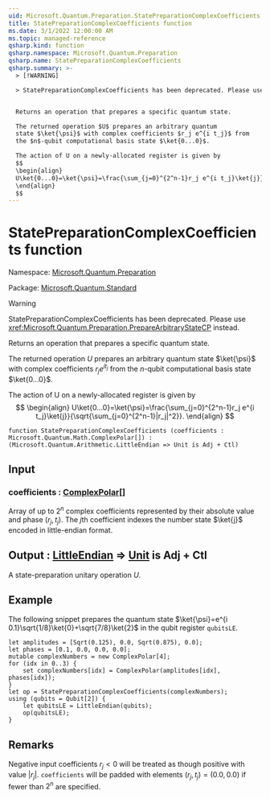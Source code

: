 ```yaml
---
uid: Microsoft.Quantum.Preparation.StatePreparationComplexCoefficients
title: StatePreparationComplexCoefficients function
ms.date: 3/1/2022 12:00:00 AM
ms.topic: managed-reference
qsharp.kind: function
qsharp.namespace: Microsoft.Quantum.Preparation
qsharp.name: StatePreparationComplexCoefficients
qsharp.summary: >-
  > [!WARNING]

  > StatePreparationComplexCoefficients has been deprecated. Please use <xref:Microsoft.Quantum.Preparation.PrepareArbitraryStateCP> instead.


  Returns an operation that prepares a specific quantum state.

  The returned operation $U$ prepares an arbitrary quantum
  state $\ket{\psi}$ with complex coefficients $r_j e^{i t_j}$ from
  the $n$-qubit computational basis state $\ket{0...0}$.

  The action of U on a newly-allocated register is given by
  $$
  \begin{align}
  U\ket{0...0}=\ket{\psi}=\frac{\sum_{j=0}^{2^n-1}r_j e^{i t_j}\ket{j}}{\sqrt{\sum_{j=0}^{2^n-1}|r_j|^2}}.
  \end{align}
  $$
---
```


# StatePreparationComplexCoefficients function

Namespace: [Microsoft.Quantum.Preparation](xref:Microsoft.Quantum.Preparation)

Package: [Microsoft.Quantum.Standard](https://nuget.org/packages/Microsoft.Quantum.Standard)


> [!WARNING]
> StatePreparationComplexCoefficients has been deprecated. Please use <xref:Microsoft.Quantum.Preparation.PrepareArbitraryStateCP> instead.

Returns an operation that prepares a specific quantum state.The returned operation $U$ prepares an arbitrary quantumstate $\ket{\psi}$ with complex coefficients $r_j e^{i t_j}$ fromthe $n$-qubit computational basis state $\ket{0...0}$.The action of U on a newly-allocated register is given by$$\begin{align}U\ket{0...0}=\ket{\psi}=\frac{\sum_{j=0}^{2^n-1}r_j e^{i t_j}\ket{j}}{\sqrt{\sum_{j=0}^{2^n-1}|r_j|^2}}.\end{align}$$

```qsharp
function StatePreparationComplexCoefficients (coefficients : Microsoft.Quantum.Math.ComplexPolar[]) : (Microsoft.Quantum.Arithmetic.LittleEndian => Unit is Adj + Ctl)
```


## Input

### coefficients : [ComplexPolar](xref:Microsoft.Quantum.Math.ComplexPolar)[]

Array of up to $2^n$ complex coefficients represented by theirabsolute value and phase $(r_j, t_j)$. The $j$th coefficientindexes the number state $\ket{j}$ encoded in little-endian format.



## Output : [LittleEndian](xref:Microsoft.Quantum.Arithmetic.LittleEndian) => [Unit](xref:microsoft.quantum.qsharp.valueliterals#unit-literal)  is Adj + Ctl

A state-preparation unitary operation $U$.

## Example

The following snippet prepares the quantum state $\ket{\psi}=e^{i 0.1}\sqrt{1/8}\ket{0}+\sqrt{7/8}\ket{2}$in the qubit register `qubitsLE`.```qsharplet amplitudes = [Sqrt(0.125), 0.0, Sqrt(0.875), 0.0];let phases = [0.1, 0.0, 0.0, 0.0];mutable complexNumbers = new ComplexPolar[4];for (idx in 0..3) {    set complexNumbers[idx] = ComplexPolar(amplitudes[idx], phases[idx]);}let op = StatePreparationComplexCoefficients(complexNumbers);using (qubits = Qubit[2]) {    let qubitsLE = LittleEndian(qubits);    op(qubitsLE);}```

## Remarks

Negative input coefficients $r_j < 0$ will be treated as thoughpositive with value $|r_j|$. `coefficients` will be padded withelements $(r_j, t_j) = (0.0, 0.0)$ if fewer than $2^n$ arespecified.